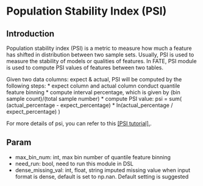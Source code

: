 # Population Stability Index (PSI)

## Introduction

Population stability index (PSI) is a metric to measure how much a
feature has shifted in distribution between two sample sets. Usually,
PSI is used to measure the stability of models or qualities of features.
In FATE, PSI module is used to compute PSI values of features between
two tables.

Given two data columns: expect & actual, PSI will be computed by the
following steps: \* expect column and actual column conduct quantile
feature binning \* compute interval percentage, which is given by (bin
sample count)/(total sample number) \* compute PSI value: psi = sum(
(actual\_percentage - expect\_percentage) \* ln(actual\_percentage /
expect\_percentage) )

For more details of psi, you can refer to this
 [\[PSI tutorial\].](https://www.lexjansen.com/wuss/2017/47\_Final\_Paper\_PDF.pdf).


## Param

  - max\_bin\_num: int, max bin number of quantile feature binning
  - need\_run: bool, need to run this module in DSL
  - dense\_missing\_val: int, float, string imputed missing value when
    input format is dense, default is set to np.nan. Default setting is
    suggested

<!-- mkdocs
## Examples

{ % include-examples "psi" %}
-->

